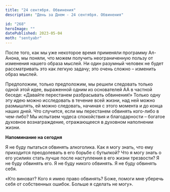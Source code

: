 ```yaml
---
title: "24 сентября. Обвинения"
description: "День за Днем - 24 сентября. Обвинения"

id: "268"
heroImage: ""
datePublished: 2023-05-04
moth: "sentyabr"
---
```


После того, как мы уже некоторое время применяли программу Ал-Анона, мы
поняли, что можем получить неограниченную пользу от изменения нашего образа
мыслей. Ни один разумный человек не будет рассматривать это как легкую задачу;
это очень сложно – изменить образ мыслей.

Предположим, только предположим, мы решили следовать только одной этой идее,
выраженной одним из основателей АА в частной беседе: «Давайте перестанем
разбрасывать обвинения!» Только одну эту идею можно исследовать в течение всей
жизни, над ней можно размышлять, ей можно следовать, начиная с этого момента и
до конца наших дней. Что случится, если мы перестанем обвинять кого-либо в
чем-либо? Мы испытаем чудеса спокойствия и благодарности – богатое духовное
вознаграждение, отражающееся в духовном наполнении жизни.

**Напоминание на сегодня**

Я не буду пытаться обвинять алкоголика. Как я могу знать, что ему приходится
преодолевать в его борьбе с бутылкой? Что я могу знать о его усилиях стать
лучше после наступления в его жизни трезвости? Я не буду обвинять его. Я не
буду никого обвинять. Я не буду обвинять себя.

«Кто виноват? Кого я имею право обвинять? Боже, помоги мне уберечь себя от
собственных ошибок. Больше я сделать не могу».
